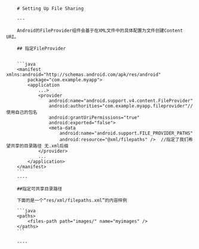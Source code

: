 


		# Setting Up File Sharing  
		
		---
		
		Android的FileProvider组件会基于在XML文件中的具体配置为文件创建Content URI。  
		
		## 指定FileProvider
		

		```java
		<manifest xmlns:android="http://schemas.android.com/apk/res/android"
		    package="com.example.myapp">
		    <application
		        ...>
		        <provider
		            android:name="android.support.v4.content.FileProvider"
		            android:authorities="com.example.myapp.fileprovider"//使用自己的包名
		            android:grantUriPermissions="true"
		            android:exported="false">
		            <meta-data
		                android:name="android.support.FILE_PROVIDER_PATHS"
		                android:resource="@xml/filepaths" />  //指定了我们希望共享的目录路径 无.xml后缀
		        </provider>
		        ...
		    </application>
		</manifest>
		```
		----

		##指定可共享目录路径  
		
		下面的是一个“res/xml/filepaths.xml”的内容样例  
		
		```java
		<paths>
		    <files-path path="images/" name="myimages" />
		</paths>
		```

		----

		

